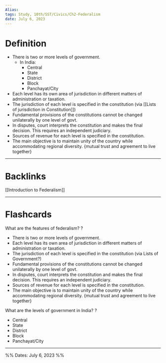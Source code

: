 ```yaml
---
Alias:
tags: Study, 10th/SST/Civics/Ch2-Federalism
date: July 6, 2023
---
```

# Definition
- There is two or more levels of government.
	- In India:
		- Central
		- State
		- District
		- Block
		- Panchayat/City
- Each level has its own area of jurisdiction in different matters of administration or taxation.
- The jurisdiction of each level is specified in the constitution (via [[Lists of jurisdiction in Constitution]])
- Fundamental provisions of the constitutions cannot be changed unilaterally by one level of govt.
- In disputes, court interprets the constitution and makes the final decision. This requires an independent judiciary.
- Sources of revenue for each level is specified in the constitution.
- The main objective is to maintain unity of the country while accommodating regional diversity. {mutual trust and agreement to live together}


---
# Backlinks
[[Introduction to Federalism]]

---
# Flashcards

What are the features of federalism?
?
- There is two or more levels of government.
- Each level has its own area of jurisdiction in different matters of administration or taxation.
- The jurisdiction of each level is specified in the constitution (via Lists of Government?)
- Fundamental provisions of the constitutions cannot be changed unilaterally by one level of govt.
- In disputes, court interprets the constitution and makes the final decision. This requires an independent judiciary.
- Sources of revenue for each level is specified in the constitution.
- The main objective is to maintain unity of the country while accommodating regional diversity. {mutual trust and agreement to live together}
<!--SR:!2024-05-08,92,210-->

What are the levels of government in India?
?
- Central
- State
- District
- Block
- Panchayat/City
<!--SR:!2024-06-18,247,280-->

---

%%
Dates: July 6, 2023
%%